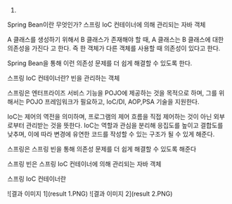 1.
Spring Bean이란 무엇인가?
스프링 IoC 컨테이너에 의해 관리되는 자바 객체

A 클래스를 생성하기 위해서 B 클래스가 존재해야 할 때,
A 클래스는 B 클래스에 대한 의존성을 가진다 고 한다.
즉 한 객체가 다른 객체를 사용할 때 의존성이 있다고 한다.

Spring Bean을 통해 이런 의존성 문제를 더 쉽게 해결할 수 있도록 한다.

스프링 IoC 컨테이너란?
빈을 관리하는 객체

스프링은 엔터프라이즈 서비스 기능을 POJO에 제공하는 것을 목적으로 하며, 그를 위해서는 POJO 프레임워크가 필요하고, IoC/DI, AOP,PSA 기술을 지원한다.

IoC는 제어의 역전을 의미하며, 프로그램의 제어 흐름을 직접 제어하는 것이 아닌 외부로부터 관리받는 것을 뜻한다. IoC는 역할과 관심을 분리해 응집도를 높이고 결합도를 낮추며, 이에 따라 변경에 유연한 코드를 작성할 수 있는 구조가 될 수 있게 해준다.

스프링은 스프링 빈을 통해 의존성 문제를 더 쉽게 해결할 수 있도록 해준다

스프링 빈은 스프링 IoC 컨테이너에 의해 관리되는 자바 객체

스프링 IoC 컨테이너란 

![결과 이미지 1](result 1.PNG)
![결과 이미지 2](result 2.PNG)